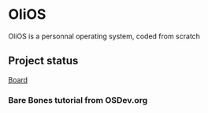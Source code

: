 # OliOS
OliOS is a personnal operating system, coded from scratch

## Project status
[Board](https://github.com/users/galliume/projects/6/views/1)

### Bare Bones tutorial from OSDev.org
